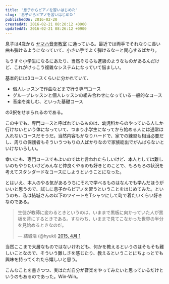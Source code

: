 ```yaml
---
title: '息子からピアノを習いはじめた'
slug: '息子からピアノを習いはじめた'
publishedOn: 2016-02-20
createdAt: 2016-02-21 08:20:12 +0900
updatedAt: 2016-02-21 08:26:12 +0900
---
```

息子は4歳から [ヤマハ音楽教室](https://www.yamaha-ongaku.com/music_c/method/) に通っている。最近では両手でそれなりに長い曲も弾けるようになっていて、小さい手でよく弾けるなーと関心するばかり。

もうすぐ小学生になるにあたり、当然そちらも進級のようなものがあるんだけど、これがけっこう複雑なシステムになっていて悩ましい。

基本的には3コースくらいに分かれていて、

- 個人レッスンで作曲などまで行う専門コース
- グループレッスンと個人レッスンの組み合わせになっている一般的なコース
- 音楽を楽しむ、といった基礎コース

の3択をせまられるのである。

この中でも、専門コースと呼ばれているものは、幼児科からのやっている人しか行けないという体になっていて、つまり小学生になってから始める人には通常は入れないコースだそうだ。当然内容もかなりハードで、家での練習も相当必要だし、周りの保護者もそういうつもりの人ばかりなので家族総出でがんばらないといけないらしい。

幸いにも、専門コースでもよいのではと言われたらしいけど、本人としては難しいのもやりたいけどみんなと仲良くやるのも好きとのことで、もろもろの状況を考えてスタンダードなコースにしようということになった。

とはいえ、本人のやる気があるうちにそれで学べるものはなんでも学んだほうがいいと思うので、試しに息子からピアノを習うということをはじめてみた。というのも、私は結城さんの以下のツイートをTシャツにして町で着たいくらい好きなのである。

<blockquote class="twitter-tweet" data-lang="ja"><p lang="ja" dir="ltr">生徒が教師に変わるときというのは、いままで黒板に向かっていた人が黒板を背にするときである。すなわち、いままで見てこなかった世界の半分を見始めるときなのだ。</p>&mdash; 結城浩 (@hyuki) <a href="https://twitter.com/hyuki/status/583416750714130432">2015, 4月 1</a></blockquote>
<script async src="//platform.twitter.com/widgets.js" charset="utf-8"></script>

当然ここまで大層なものではないけれども、何かを教えるというのはそもそも難しいことなので、そういう難しさを感じたり、教えるということにちょっとでも興味を持ってくれたら嬉しいと思う。

こんなことを書きつつ、実はただ自分が音楽をやってみたいと思っているだけというのもあるのであった。Win-Win。
